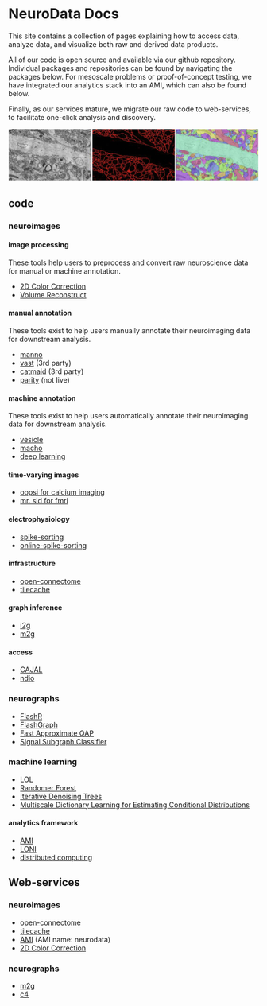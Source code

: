 
# NeuroData Docs

This site contains a collection of pages explaining how to access data, analyze data, and visualize both raw and derived data products.

All of our code is open source and available via our github repository.  Individual packages and repositories can be found by navigating the packages below.  For mesoscale problems or proof-of-concept testing, we have integrated our analytics stack into an AMI, which can also be found below.  

Finally, as our services mature, we migrate our raw code to web-services, to facilitate one-click analysis and discovery.

![Overview of Neurodata Derivatives](images/ocp_example.png)

## code

### neuroimages

#### image processing

These tools help users to preprocess and convert raw neuroscience data for manual or machine annotation.

- [2D Color Correction](https://github.com/openconnectome/dmg)
- [Volume Reconstruct](https://github.com/openconnectome/AT-reconstruction-service)

#### manual annotation

These tools exist to help users manually annotate their neuroimaging data for downstream analysis.

- [manno](openconnectome.github.io/manno)
- [vast](https://software.rc.fas.harvard.edu/lichtman/vast/) (3rd party)
- [catmaid](http://fly.mpi-cbg.de/~saalfeld/catmaid/) (3rd party)
- [parity](http://www.openconnecto.me/stem) (not live)


#### machine annotation

These tools exist to help users automatically annotate their neuroimaging data for downstream analysis.

- [vesicle](http://docs.neurodata.io/vesicle/)
- [macho](http://openconnectome.github.io/macho)
- [deep learning](https://github.com/iscoe/coca)

#### time-varying images

- [oopsi for calcium imaging](https://github.com/jovo/oopsi)
- [mr. sid for fmri](https://github.com/shachen/PLDS/)

#### electrophysiology

- [spike-sorting](https://github.com/jovo/spike-sorting)
- [online-spike-sorting](https://github.com/decarlson/opass)

#### infrastructure

- [open-connectome](http://openconnectome.github.io/open-connectome)
- [tilecache](http://openconnectome.github.io/ocptilecache)

#### graph inference

- [i2g](http://i2g.io)
- [m2g](http://m2g.io)


#### access

- [CAJAL](http://openconnectome.github.io/CAJAL)
- [ndio](http://github.com/openconnectome/ndio)

### neurographs

- [FlashR](https://github.com/openconnectome/FlashR)
- [FlashGraph](http://www.flashgraph.net/)
- [Fast Approximate QAP](https://github.com/jovo/FastApproximateQAP)
- [Signal Subgraph Classifier](https://github.com/jovo/signal-subgraph-classifier)

### machine learning

- [LOL](https://github.com/jovo/LOL)
- [Randomer Forest](https://github.com/ttomita/RandomerForest)
- [Iterative Denoising Trees](https://github.com/youngser/behaviotypes)
- [Multiscale Dictionary Learning for Estimating Conditional Distributions](https://github.com/jovo/conditional-density-estimation)

#### analytics framework

- [AMI](overview/ami.rst)
- [LONI](overview/loni.rst) 
- [distributed computing](overview/distributed_computing.rst)

## Web-services

### neuroimages

- [open-connectome](http://openconnectome.github.io/open-connectome)
- [tilecache](http://openconnectome.github.io/ocptilecache)
- [AMI](http://aws.amazon.com) (AMI name: neurodata)
- [2D Color Correction](https://github.com/openconnectome/dmg)


### neurographs

- [m2g](http://m2g.io)
- [c4](http://openconnecto.me/graph-services/c4/)
